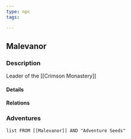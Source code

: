 ```yaml
---
type: npc
tags:

---
```


## Malevanor

### Description
Leader of the [[Crimson Monastery]]


#### Details

#### Relations


### Adventures
```dataview
list FROM [[Malevanor]] AND "Adventure Seeds"
```